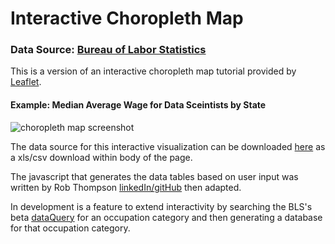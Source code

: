 # Interactive Choropleth Map

### Data Source:  [Bureau of Labor Statistics](https://www.bls.gov/)

This is a version of an interactive choropleth map tutorial provided by [Leaflet](https://leafletjs.com/examples/choropleth/).

#### Example: Median Average Wage for Data Sceintists by State

![choropleth map screenshot](https://user-images.githubusercontent.com/79673051/137337947-d910e503-0d19-4d13-af60-2a93fa6b6014.jpg)

The data source for this interactive visualization can be downloaded [here](https://www.bls.gov/oes/current/oes_nat.htm#00-0000) as a xls/csv download within body of the page.

The javascript that generates the data tables based on user input was written by Rob Thompson [linkedIn/](https://www.linkedin.com/in/robthompsoncolorado/)[gitHub](https://github.com/rob10thhuman) then adapted.

In development is a feature to extend interactivity by searching the BLS's beta [dataQuery](https://beta.bls.gov/dataQuery/) for an occupation category and then generating a database for that occupation category.
